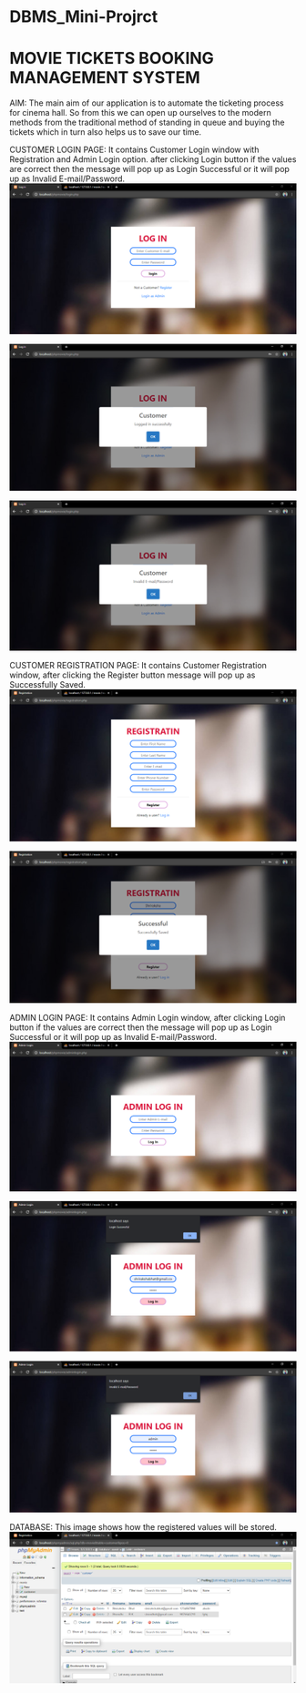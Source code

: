 # DBMS_Mini-Projrct 
# MOVIE TICKETS BOOKING MANAGEMENT SYSTEM
AIM:
  The main aim of our application is to automate the ticketing process for cinema hall. So from this we can open up ourselves to the modern methods from the traditional method of standing in queue and buying the tickets which in turn also helps us to save our time. 
  
CUSTOMER LOGIN PAGE: It contains Customer Login window with Registration and Admin Login option. after clicking Login button if the values are correct then the message will pop up as Login Successful or it will pop up as Invalid E-mail/Password.
![](Login.PNG)

![](Login(Success).PNG)

![](Login(Fail).PNG)

CUSTOMER REGISTRATION PAGE: It contains Customer Registration window, after clicking the Register button message will pop up as Successfully Saved.
![](Registration.PNG)

![](Registration(Output).PNG)

ADMIN LOGIN PAGE: It contains Admin Login window, after clicking Login button if the values are correct then the message will pop up as Login Successful or it will pop up as Invalid E-mail/Password.
![](Admin(Login).PNG)

![](Admin(LoginSuccess).PNG)

![](Admin(LoginFail).PNG)

DATABASE: This image shows how the registered values will be  stored.
![](DB.PNG)
